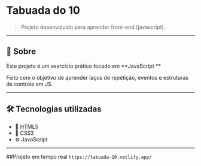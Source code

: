 # Tabuada do 10

> Projeto desenvolvido para aprender front-end (javascript).
---

## 📖 Sobre

Este projeto é um exercício prático focado em **JavaScript **

Feito com o objetivo de aprender laços de repetição, eventos e estruturas de controle em JS.

---

## 🛠️ Tecnologias utilizadas

- 🧩 HTML5  
- 🎨 CSS3 
- ⚙️ JavaScript  

---

##Projeto em tempo real
``
https://tabuada-10.netlify.app/
``
